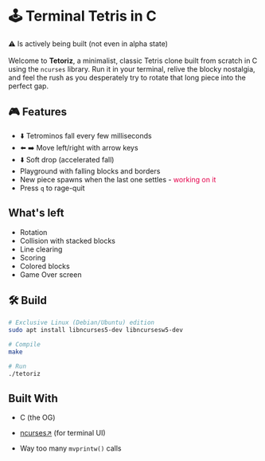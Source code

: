 # 🕹️ Terminal Tetris in C
⚠ Is actively being built (not even in alpha state)<br><br>
Welcome to **Tetoriz**, a minimalist, classic Tetris clone built from scratch in C using the `ncurses` library. Run it in your terminal, relive the blocky nostalgia, and feel the rush as you desperately try to rotate that long piece into the perfect gap.

## 🎮 Features

- ⬇️ Tetrominos fall every few milliseconds
- ⬅️ ➡️ Move left/right with arrow keys
- ⬇️ Soft drop (accelerated fall)
- Playground with falling blocks and borders
- New piece spawns when the last one settles - <span style="color: #E4004B">working on it</span>
- Press `q` to rage-quit

## What's left

- Rotation 
- Collision with stacked blocks
- Line clearing
- Scoring
- Colored blocks
- Game Over screen

## 🛠️ Build

```bash
# Exclusive Linux (Debian/Ubuntu) edition
sudo apt install libncurses5-dev libncursesw5-dev

# Compile
make

# Run
./tetoriz
```

## Built With

- C (the OG)

- [ncurses↗](https://invisible-island.net/ncurses/)
 (for terminal UI)

- Way too many `mvprintw()` calls